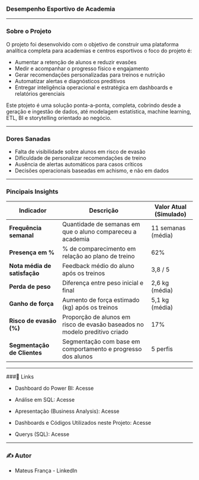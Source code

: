 ### Desempenho Esportivo de Academia

<hr>

### Sobre o Projeto

O projeto foi desenvolvido com o objetivo de construir uma plataforma analítica completa para academias e centros esportivos o foco do projeto é:

- Aumentar a retenção de alunos e reduzir evasões
- Medir e acompanhar o progresso físico e engajamento
- Gerar recomendações personalizadas para treinos e nutrição
- Automatizar alertas e diagnósticos preditivos
- Entregar inteligência operacional e estratégica em dashboards e relatórios gerenciais

Este ptojeto é uma solução ponta-a-ponta, completa, cobrindo desde a geração e ingestão de dados, até modelagem estatística, machine learning, ETL, BI e storytelling orientado ao negócio.

<hr>

### Dores Sanadas

- Falta de visibilidade sobre alunos em risco de evasão
- Dificuldade de personalizar recomendações de treino
- Ausência de alertas automáticos para casos críticos
- Decisões operacionais baseadas em achismo, e não em dados

<hr>

### Pincipais Insights

| Indicador                     | Descrição                                                        | Valor Atual (Simulado) |
| ----------------------------- | ---------------------------------------------------------------- | ---------------------- |
| **Frequência semanal**        | Quantidade de semanas em que o aluno compareceu a academia                 | 11 semanas (média)     |
| **Presença em %** | % de comparecimento em relação ao plano de treino                | 62%                    |
| **Nota média de satisfação**  | Feedback médio do aluno após os treinos                          | 3,8 / 5                |
| **Perda de peso**             | Diferença entre peso inicial e final                             | 2,6 kg (média)         |
| **Ganho de força**            | Aumento de força estimado (kg) após os treinos           | 5,1 kg (média)         |
| **Risco de evasão (%)**       | Proporção de alunos em risco de evasão baseados no modelo preditivo criado | 17%                    |
| **Segmentação de Clientes**         | Segmentação com base em comportamento e progresso dos alunos   | 5 perfis               |

<hr>

###🔗 Links

- Dashboard do Power BI: Acesse

- Análise em SQL: Acesse

- Apresentação (Business Analysis): Acesse

- Dashboards e Códigos Utilizados neste Projeto: Acesse

- Querys (SQL): Acesse

<hr>

### ✍️ Autor

- Mateus França - LinkedIn

